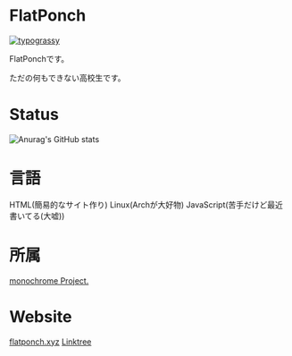 # FlatPonch

[![typograssy](https://typograssy.deno.dev/api?text=%20Welcome%20to%20FlatPonch's%20GitHub%20Profile!%20)](https://github.com/kawarimidoll/typograssy)

FlatPonchです。

ただの何もできない高校生です。

# Status

![Anurag's GitHub stats](https://github-readme-stats.vercel.app/api?username=flatponch&theme=dark&show_icons=true)

# 言語
HTML(簡易的なサイト作り)
Linux(Archが大好物)
JavaScript(苦手だけど最近書いてる(大嘘))

# 所属
[monochrome Project.](https://github.com/mncrp)

# Website
[flatponch.xyz](https://flatponch.xyz)
[Linktree](https://linktr.ee/FlatPonch)
